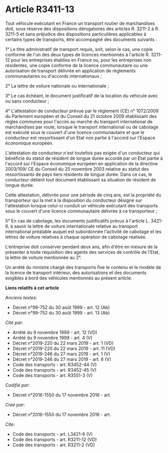 # Article R3411-13

Tout véhicule exécutant en France un transport routier de marchandises doit, sous réserve des dispositions dérogatoires des
articles R. 3211-2 à R. 3211-5 et sans préjudice des dispositions particulières applicables à certains types de transports,
être accompagné des documents suivants : 

1° Le titre administratif de transport requis, soit, selon le cas, une copie conforme de l'un des deux types de licences
mentionnés à l'article R. 3211-12 pour les entreprises établies en France ou, pour les entreprises non résidentes, une copie
conforme de la licence communautaire ou une autorisation de transport délivrée en application de règlements communautaires ou
d'accords internationaux ; 

2° La lettre de voiture nationale ou internationale ; 

3° Le cas échéant, le document justificatif de la location du véhicule avec ou sans conducteur ; 

4° L'attestation de conducteur prévue par le règlement (CE) n° 1072/2009 du Parlement européen et du Conseil du 21 octobre
2009 établissant des règles communes pour l'accès au marché du transport international de marchandises par route, lorsque le
transport international ou de cabotage est exécuté sous le couvert d'une licence communautaire et que le conducteur est
ressortissant d'un Etat non partie à l'accord sur l'Espace économique européen. 

L'attestation de conducteur n'est toutefois pas exigée d'un conducteur qui bénéficie du statut de résident de longue durée
accordé par un Etat partie à l'accord sur l'Espace économique européen en application de la directive 2003/109/ CE du Conseil
du 25 novembre 2003 relative au statut des ressortissants de pays tiers résidents de longue durée. Dans ce cas, le conducteur
détient tout document établissant sa situation de résident de longue durée. 

Cette attestation, délivrée pour une période de cinq ans, est la propriété du transporteur qui la met à la disposition du
conducteur désigné sur l'attestation lorsque celui-ci conduit un véhicule exécutant des transports sous le couvert d'une
licence communautaire délivrée à ce transporteur ; 

5° En cas de cabotage, les documents justificatifs prévus à l'article L. 3421-6, à savoir la lettre de voiture internationale
relative au transport international préalable auquel est subordonnée l'activité de cabotage et les lettres de voiture
relatives à chaque opération de cabotage réalisée. 

L'entreprise doit conserver pendant deux ans, afin d'être en mesure de la présenter à toute réquisition des agents des
services de contrôle de l'Etat, la lettre de voiture mentionnée au 2°. 

Un arrêté du ministre chargé des transports fixe le contenu et le modèle de la licence de transport intérieur, des
autorisations et des documents exigibles à bord des véhicules mentionnés au présent article.

**Liens relatifs à cet article**

_Anciens textes_:

  - Décret n°99-752 du 30 août 1999 - art. 12 (Ab)
  - Décret n°99-752 du 30 août 1999 - art. 13 (Ab)

_Cité par_:

  - Arrêté du 9 novembre 1999 - art. 12 (VD)
  - Arrêté du 9 novembre 1999 - art. 4 (V)
  - Décret n°2019-220 du 22 mars 2019 - art. 1 (VD)
  - Décret n°2019-220 du 22 mars 2019 - art. 11 (VD)
  - Décret n°2019-246 du 27 mars 2019 - art. 1 (V)
  - Décret n°2019-246 du 27 mars 2019 - art. 6 (V)
  - Code des transports - art. R3452-44 (V)
  - Code des transports - art. R3452-45 (V)
  - Code des transports - art. R3551-3 (V)

_Codifié par_:

  - Décret n°2016-1550 du 17 novembre 2016 - art.

_Créé par_:

  - Décret n°2016-1550 du 17 novembre 2016 - art.

_Cite_:

  - Code des transports - art. L3421-6 (V)
  - Code des transports - art. R3211-12 (VD)
  - Code des transports - art. R3211-2 (VD)
